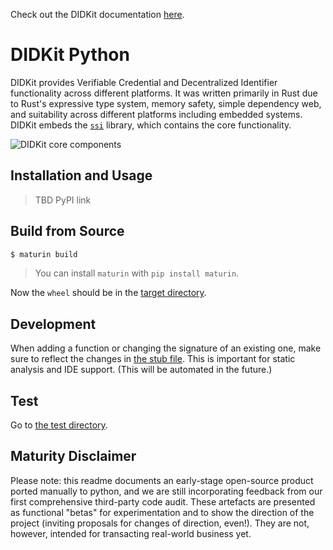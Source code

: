 Check out the DIDKit documentation [here](https://spruceid.dev/docs/didkit/).

# DIDKit Python

DIDKit provides Verifiable Credential and Decentralized Identifier
functionality across different platforms. It was written primarily in Rust due
to Rust's expressive type system, memory safety, simple dependency web, and
suitability across different platforms including embedded systems. DIDKit
embeds the [`ssi`](https://github.com/spruceid/ssi) library, which contains the
core functionality.

![DIDKit core components](https://spruceid.dev/assets/images/didkit-core-components-7abba2778ffe8dde24997f305e706bd8.png)

## Installation and Usage

> TBD PyPI link

## Build from Source

```bash
$ maturin build
```
> You can install `maturin` with `pip install maturin`.

Now the `wheel` should be in the [target directory](../../target/wheel).

## Development

When adding a function or changing the signature of an existing one, make sure
to reflect the changes in [the stub file](./pydidkit.pyi). This is important for
static analysis and IDE support. (This will be automated in the future.)

## Test

Go to [the test directory](./pydidkit_tests/).

## Maturity Disclaimer

Please note: this readme documents an early-stage open-source product ported
manually to python, and we are still incorporating feedback from our first
comprehensive third-party code audit. These artefacts are presented as
functional "betas" for experimentation and to show the direction of the
project (inviting proposals for changes of direction, even!). They are not,
 however, intended for transacting real-world business yet.
